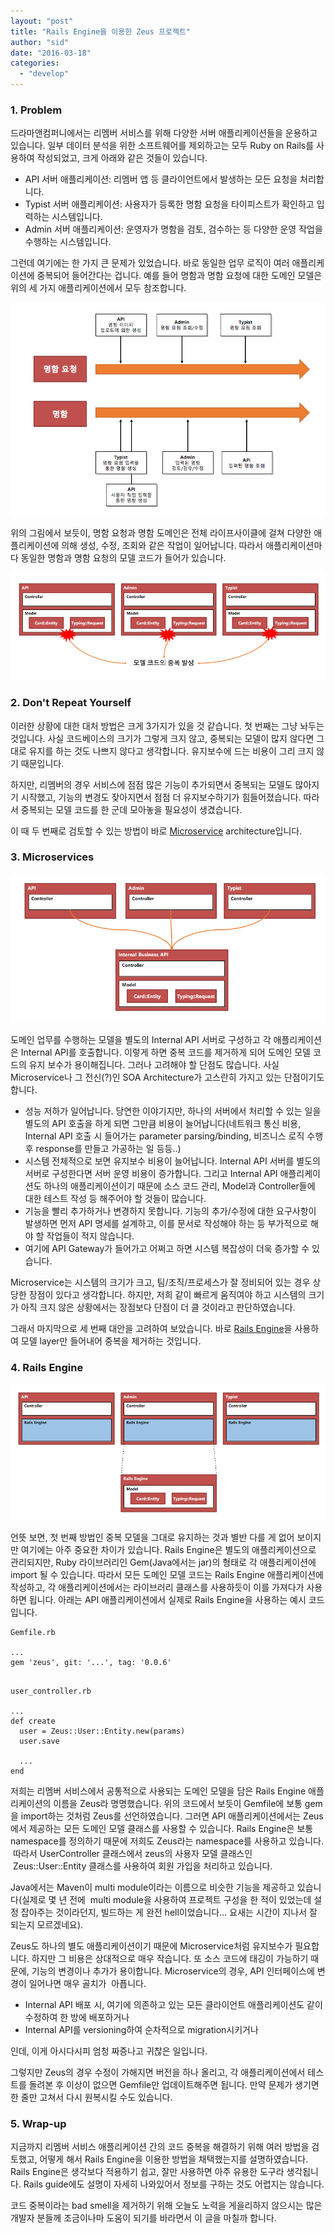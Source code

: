 ```yaml
---
layout: "post"
title: "Rails Engine을 이용한 Zeus 프로젝트"
author: "sid"
date: "2016-03-18"
categories: 
  - "develop"
---
```


### 1\. Problem

드라마앤컴퍼니에서는 리멤버 서비스를 위해 다양한 서버 애플리케이션들을 운용하고 있습니다. 일부 데이터 분석을 위한 소프트웨어를 제외하고는 모두 Ruby on Rails를 사용하여 작성되었고, 크게 아래와 같은 것들이 있습니다.

- API 서버 애플리케이션: 리멤버 앱 등 클라이언트에서 발생하는 모든 요청을 처리합니다.
- Typist 서버 애플리케이션: 사용자가 등록한 명함 요청을 타이피스트가 확인하고 입력하는 시스템입니다.
- Admin 서버 애플리케이션: 운영자가 명함을 검토, 검수하는 등 다양한 운영 작업을 수행하는 시스템입니다.

그런데 여기에는 한 가지 큰 문제가 있었습니다. 바로 동일한 업무 로직이 여러 애플리케이션에 중복되어 들어간다는 겁니다. 예를 들어 명함과 명함 요청에 대한 도메인 모델은 위의 세 가지 애플리케이션에서 모두 참조합니다.

[![duplicate_domain_model](/images/nfFHC3xhem.png)](https://blog.dramancompany.com/wp-content/uploads/2016/03/duplicate_domain_model.png)

위의 그림에서 보듯이, 명함 요청과 명함 도메인은 전체 라이프사이클에 걸쳐 다양한 애플리케이션에 의해 생성, 수정, 조회와 같은 작업이 일어납니다. 따라서 애플리케이션마다 동일한 명함과 명함 요청의 모델 코드가 들어가 있습니다.

[![duplicate_rails_model](/images/AWseUv1V3q.png)](https://blog.dramancompany.com/wp-content/uploads/2016/03/duplicate_rails_model.png)

### 2\. Don't Repeat Yourself

이러한 상황에 대한 대처 방법은 크게 3가지가 있을 것 같습니다. 첫 번째는 그냥 놔두는 것입니다. 사실 코드베이스의 크기가 그렇게 크지 않고, 중복되는 모델이 많지 않다면 그대로 유지를 하는 것도 나쁘지 않다고 생각합니다. 유지보수에 드는 비용이 그리 크지 않기 때문입니다.

하지만, 리멤버의 경우 서비스에 점점 많은 기능이 추가되면서 중복되는 모델도 많아지기 시작했고, 기능의 변경도 잦아지면서 점점 더 유지보수하기가 힘들어졌습니다. 따라서 중복되는 모델 코드를 한 군데 모아놓을 필요성이 생겼습니다.

이 때 두 번째로 검토할 수 있는 방법이 바로 [Microservice](http://martinfowler.com/articles/microservices.html) architecture입니다.

### 3\. Microservices

[![microservice](/images/OUSVXSzuNj.png)](https://blog.dramancompany.com/wp-content/uploads/2016/03/microservice.png)

도메인 업무를 수행하는 모델을 별도의 Internal API 서버로 구성하고 각 애플리케이션은 Internal API를 호출합니다. 이렇게 하면 중복 코드를 제거하게 되어 도메인 모델 코드의 유지 보수가 용이해집니다. 그러나 고려해야 할 단점도 많습니다. 사실 Microservice나 그 전신(?)인 SOA Architecture가 고스란히 가지고 있는 단점이기도 합니다.

- 성능 저하가 일어납니다. 당연한 이야기지만, 하나의 서버에서 처리할 수 있는 일을 별도의 API 호출을 하게 되면 그만큼 비용이 늘어납니다(네트워크 통신 비용, Internal API 호출 시 들어가는 parameter parsing/binding, 비즈니스 로직 수행 후 response를 만들고 가공하는 일 등등..)
- 시스템 전체적으로 보면 유지보수 비용이 늘어납니다. Internal API 서버를 별도의 서버로 구성한다면 서버 운영 비용이 증가합니다. 그리고 Internal API 애플리케이션도 하나의 애플리케이션이기 때문에 소스 코드 관리, Model과 Controller들에 대한 테스트 작성 등 해주어야 할 것들이 많습니다.
- 기능을 빨리 추가하거나 변경하지 못합니다. 기능의 추가/수정에 대한 요구사항이 발생하면 먼저 API 명세를 설계하고, 이를 문서로 작성해야 하는 등 부가적으로 해야 할 작업들이 적지 않습니다.
- 여기에 API Gateway가 들어가고 어쩌고 하면 시스템 복잡성이 더욱 증가할 수 있습니다.

Microservice는 시스템의 크기가 크고, 팀/조직/프로세스가 잘 정비되어 있는 경우 상당한 장점이 있다고 생각합니다. 하지만, 저희 같이 빠르게 움직여야 하고 시스템의 크기가 아직 크지 않은 상황에서는 장점보다 단점이 더 클 것이라고 판단하였습니다.

그래서 마지막으로 세 번째 대안을 고려하여 보았습니다. 바로 [Rails Engine](http://guides.rubyonrails.org/engines.html)을 사용하여 모델 layer만 들어내어 중복을 제거하는 것입니다.

### 4\. Rails Engine

[![rails_engine](/images/rMSI0mTwgw.png)](https://blog.dramancompany.com/wp-content/uploads/2016/03/rails_engine.png)

언뜻 보면, 첫 번째 방법인 중복 모델을 그대로 유지하는 것과 별반 다를 게 없어 보이지만 여기에는 아주 중요한 차이가 있습니다. Rails Engine은 별도의 애플리케이션으로 관리되지만, Ruby 라이브러리인 Gem(Java에서는 jar)의 형태로 각 애플리케이션에 import 될 수 있습니다. 따라서 모든 도메인 모델 코드는 Rails Engine 애플리케이션에 작성하고, 각 애플리케이션에서는 라이브러리 클래스를 사용하듯이 이를 가져다가 사용하면 됩니다. 아래는 API 애플리케이션에서 실제로 Rails Engine을 사용하는 예시 코드입니다.

```
Gemfile.rb

...
gem 'zeus', git: '...', tag: '0.0.6'


```

```
user_controller.rb

...
def create
  user = Zeus::User::Entity.new(params)
  user.save

  ...
end
```

저희는 리멤버 서비스에서 공통적으로 사용되는 도메인 모델을 담은 Rails Engine 애플리케이션의 이름을 Zeus라 명명했습니다. 위의 코드에서 보듯이 Gemfile에 보통 gem을 import하는 것처럼 Zeus를 선언하였습니다. 그러면 API 애플리케이션에서는 Zeus에서 제공하는 모든 도메인 모델 클래스를 사용할 수 있습니다. Rails Engine은 보통 namespace를 정의하기 때문에 저희도 Zeus라는 namespace를 사용하고 있습니다.  따라서 UserController 클래스에서 zeus의 사용자 모델 클래스인  Zeus::User::Entity 클래스를 사용하여 회원 가입을 처리하고 있습니다.

Java에서는 Maven이 multi module이라는 이름으로 비슷한 기능을 제공하고 있습니다(실제로 몇 년 전에  multi module을 사용하여 프로젝트 구성을 한 적이 있었는데 설정 잡아주는 것이라던지, 빌드하는 게 완전 hell이었습니다... 요새는 시간이 지나서 잘 되는지 모르겠네요).

Zeus도 하나의 별도 애플리케이션이기 때문에 Microservice처럼 유지보수가 필요합니다. 하지만 그 비용은 상대적으로 매우 작습니다. 또 소스 코드에 태깅이 가능하기 때문에, 기능의 변경이나 추가가 용이합니다. Microservice의 경우, API 인터페이스에 변경이 일어나면 매우 골치가  아픕니다.

- Internal API 배포 시, 여기에 의존하고 있는 모든 클라이언트 애플리케이션도 같이 수정하여 한 방에 배포하거나
- Internal API를 versioning하여 순차적으로 migration시키거나

인데, 이게 아시다시피 엄청 짜증나고 귀찮은 일입니다.

그렇지만 Zeus의 경우 수정이 가해지면 버전을 하나 올리고, 각 애플리케이션에서 테스트를 돌려본 후 이상이 없으면 Gemfile만 업데이트해주면 됩니다. 만약 문제가 생기면 한 줄만 고쳐서 다시 원복시킬 수도 있습니다.

### 5\. Wrap-up

지금까지 리멤버 서비스 애플리케이션 간의 코드 중복을 해결하기 위해 여러 방법을 검토했고, 어떻게 해서 Rails Engine을 이용한 방법을 채택했는지를 설명하였습니다. Rails Engine은 생각보다 적용하기 쉽고, 잘만 사용하면 아주 유용한 도구라 생각됩니다. Rails guide에도 설명이 자세히 나와있어서 정보를 구하는 것도 어렵지는 않습니다.

코드 중복이라는 bad smell을 제거하기 위해 오늘도 노력을 게을리하지 않으시는 많은 개발자 분들께 조금이나마 도움이 되기를 바라면서 이 글을 마칠까 합니다.
